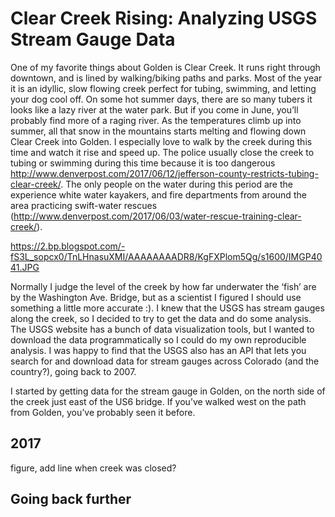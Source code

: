 
# Clear Creek Rising: Analyzing USGS Stream Gauge Data

One of my favorite things about Golden is Clear Creek. It runs right through downtown, and is lined by walking/biking paths and parks. Most of the year it is an idyllic, slow flowing creek perfect for tubing, swimming, and letting your dog cool off. On some hot summer days, there are so many tubers it looks like a lazy river at the water park. But if you come in June, you’ll probably find more of a raging river. As the temperatures climb up into summer, all that snow in the mountains starts melting and flowing down Clear Creek into Golden. I especially love to walk by the creek during this time and watch it rise and speed up. The police usually close the creek to tubing or swimming during this time because it is too dangerous <http://www.denverpost.com/2017/06/12/jefferson-county-restricts-tubing-clear-creek/>. The only people on the water during this period are the experience white water kayakers, and fire departments from around the area practicing swift-water rescues (<http://www.denverpost.com/2017/06/03/water-rescue-training-clear-creek/>). 



<https://2.bp.blogspot.com/-fS3L_sopcx0/TnLHnasuXMI/AAAAAAAADR8/KgFXPlom5Qg/s1600/IMGP4041.JPG>

Normally I judge the level of the creek by how far underwater the ‘fish’ are by the Washington Ave. Bridge, but as a scientist I figured I should use something a little more accurate :). I knew that the USGS has stream gauges along the creek, so I decided to try to get the data and do some analysis. The USGS website has a bunch of data visualization tools, but I wanted to download the data programmatically so I could do my own reproducible analysis. I was happy to find that the USGS also has an API that lets you search for and download data for stream gauges across Colorado (and the country?), going back to 2007. 

I started by getting data for the stream gauge in Golden, on the north side of the creek just east of the US6 bridge. If you’ve walked west on the path from Golden, you’ve probably seen it before. 

## 2017 

figure, add line when creek was closed?


## Going back further





